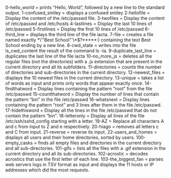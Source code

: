 0-hello_world = prints “Hello, World”, followed by a new line to the standard output.
1-confused_smiley = displays a confused smiley
2-hellofile = Display the content of the /etc/passwd file.
3-twofiles = Display the content of /etc/passwd and /etc/hosts
4-lastlines = Display the last 10 lines of /etc/passwd
5-firstlines = Display the first 10 lines of /etc/passwd
6-third_line = displays the third line of the file iacta.
7-file = creates a file named exactly \*\\'"Best School"\'\\*$\?\*\*\*\*\*:) containing the text Best School ending by a new line.
8-cwd_state = writes into the file ls_cwd_content the result of the command ls -la.
9-duplicate_last_line = duplicates the last line of the file iacta
10-no_more_js = deletes all the regular files (not the directories) with a .js extension that are present in the current directory and all its subfolders.
11-directories = counts the number of directories and sub-directories in the current directory.
12-newest_files = displays the 10 newest files in the current directory.
13-unique = takes a list of words as input and prints only words that appear exactly once.
14-findthatword = Display lines containing the pattern “root” from the file /etc/passwd
15-countthatword = Display the number of lines that contain the pattern “bin” in the file /etc/passwd
16-whatsnext = Display lines containing the pattern “root” and 3 lines after them in the file /etc/passwd.
17-hidethisword = Display all the lines in the file /etc/passwd that do not contain the pattern “bin”.
18-letteronly = Display all lines of the file /etc/ssh/sshd_config starting with a letter.
19-AZ = Replace all characters A and c from input to Z and e respectively.
20-hiago = removes all letters c and C from input.
21-reverse = reverse its input.
22-users_and_homes = displays all users and their home directories, sorted by users.
100-empty_casks = finds all empty files and directories in the current directory and all sub-directories.
101-gifs =  lists all the files with a .gif extension in the current directory and all its sub-directories.
102-acrostic = decodes acrostics that use the first letter of each line.
103-the_biggest_fan =  parses web servers logs in TSV format as input and displays the 11 hosts or IP addresses which did the most requests.
